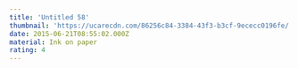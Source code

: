 ```yaml
---
title: 'Untitled 58'
thumbnail: 'https://ucarecdn.com/86256c84-3384-43f3-b3cf-9ececc0196fe/'
date: 2015-06-21T08:55:02.000Z
material: Ink on paper
rating: 4
---
```


